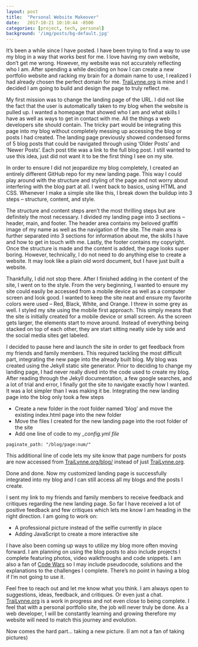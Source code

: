 ```yaml
---
layout: post
title:  "Personal Website Makeover"
date:   2017-10-21 10:10:44 -0500
categories: [project, tech, personal]
background: '/img/posts/bg-default.jpg'
---
```

It’s been a while since I have posted. I have been trying to find a way to use my blog in a way that works best for me. I love having my own website, don’t get me wrong. However, my website was not accurately reflecting who I am. After spending a while deciding on how I can create a new portfolio website and racking my brain for a domain name to use, I realized I had already chosen the perfect domain for me. <a href='http://trailynne.org/'>TraiLynne.org</a> is mine and I decided I am going to build and design the page to truly reflect me.

My first mission was to change the landing page of the URL. I did not like the fact that the user is automatically taken to my blog when the website is pulled up. I wanted a homepage that showed who I am and what skills I have as well as ways to get in contact with me. All the things a web developers site should contain. The tricky part would be integrating this page into my blog without completely messing up accessing the blog or posts I had created. The landing page previously showed condensed forms of 5  blog posts that could be navigated through using ‘Older Posts’ and ‘Newer Posts’. Each post title was a link to the full blog post. I still wanted to use this idea, just did not want it to be the first thing I see on my site.

In order to ensure I did not jeopardize my blog completely, I created an entirely different GitHub repo for my new landing page. This way I could play around with the structure and styling of the page and not worry about interfering with the blog part at all. I went back to basics, using HTML and CSS. Whenever I make a simple site like this, I break down the buildup into 3 steps – structure, content, and style. 

The structure and content steps aren’t the most thrilling steps but are definitely the most necessary. I divided my landing page into 3 sections – header, main, and footer. The header area contains my beloved graffiti image of my name as well as the navigation of the site. The main area is further separated into 3 sections for information about me, the skills I have and how to get in touch with me.  Lastly, the footer contains my copyright. Once the structure is made and the content is added, the page looks super boring. However, technically, I do not need to do anything else to create a website. It may look like a plain old word document, but I have just built a website. 

Thankfully, I did not stop there. After I finished adding in the content of the site, I went on to the style. From the very beginning, I wanted to ensure my site could easily be accessed from a mobile device as well as a computer screen and look good. I wanted to keep the site neat and ensure my favorite colors were used – Red, Black, White, and Orange. I threw in some grey as well. I styled my site using the mobile first approach. This simply means that the site is initially created for a mobile device or small screen. As the screen gets larger, the elements start to move around. Instead of everything being stacked on top of each other, they are start sitting neatly side by side and the social media sites get labeled.

I decided to pause here and launch the site in order to get feedback from my friends and family members. This required tackling the most difficult part, integrating the new page into the already built blog. My blog was created using the Jekyll static site generator. Prior to deciding to change my landing page, I had never really dived into the code used to create my blog. After reading through the Jekyll documentation, a few google searches, and a lot of trial and error, I finally got the site to navigate exactly how I wanted. It was a lot simpler than I was making it be. Integrating the new landing page into the blog only took a few steps
<ul>
  <li>Create a new folder in the root folder named ‘blog’ and move the existing index.html page into the new folder</li>
  <li>Move the files I created for the new landing page into the root folder of the site</li>
  <li>Add one line of code to my <em>_config.yml file</em></li>
</ul>

```
paginate_path: "/blog/page:num/"
```

This additional line of code lets my site know that page numbers for posts are now accessed from <a href='http://trailynne.org/blog/'>TraiLynne.org/blog/</a> instead of just <a href='http://trailynne.org/'>TraiLynne.org</a>.

Done and done. 
Now my customized landing page is successfully integrated into my blog and I can still access all my blogs and the posts I create.

I sent my link to my friends and family members to receive feedback and critiques regarding the new landing page. So far I have received a lot of positive feedback and few critiques which lets me know I am heading in the right direction. I am going to work on:
<ul>
  <li>A professional picture instead of the selfie currently in place</li>
  <li>Adding JavaScript to create a more interactive site</li>
</ul>

I have also been coming up ways to utilize my blog more often moving forward.  I am planning on using the blog posts to also include projects I complete featuring photos, video walkthroughs and code snippets. I am also a fan of <a href='https://www.codewars.com/'>Code Wars</a> so I may include pseudocode, solutions and the explanations to the challenges I complete. There’s no point in having a blog if I’m not going to use it. 

Feel free to reach out and let me know what you think. I am always open to suggestions, ideas, feedback, and critiques. Or even just a chat. <a href='http://trailynne.org/'>TraiLynne.org</a> is a work in progress and not even close to being complete. I feel that with a personal portfolio site, the job will never truly be done.  As a web developer, I will be constantly learning and growing therefore my website will need to match this journey and evolution.

Now comes the hard part... taking a new picture. (I am not a fan of taking pictures)
